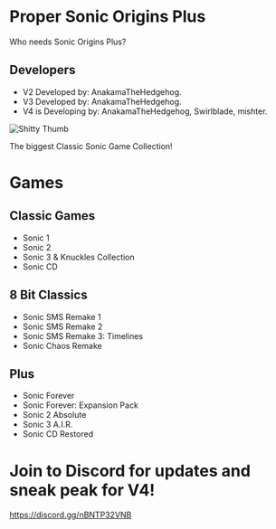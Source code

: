  # Proper Sonic Origins Plus
Who needs Sonic Origins Plus?

## Developers
- V2 Developed by: AnakamaTheHedgehog.
- V3 Developed by: AnakamaTheHedgehog.
- V4 is Developing by: AnakamaTheHedgehog, Swirlblade, mishter.

![Shitty Thumb](https://github.com/Tminec/proper-sonic-origins-plus/blob/main/logo.png)

The biggest Classic Sonic Game Collection!

# Games

## Classic Games

- Sonic 1 
- Sonic 2
- Sonic 3 & Knuckles Collection
- Sonic CD

## 8 Bit Classics

- Sonic SMS Remake 1
- Sonic SMS Remake 2 
- Sonic SMS Remake 3: Timelines
- Sonic Chaos Remake

## Plus

- Sonic Forever 
- Sonic Forever: Expansion Pack
- Sonic 2 Absolute
- Sonic 3 A.I.R.
- Sonic CD Restored

# Join to Discord for updates and sneak peak for V4!
https://discord.gg/nBNTP32VNB
